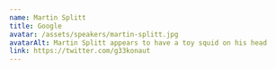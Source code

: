 ```yaml
---
name: Martin Splitt
title: Google
avatar: /assets/speakers/martin-splitt.jpg
avatarAlt: Martin Splitt appears to have a toy squid on his head
link: https://twitter.com/g33konaut
---
```

